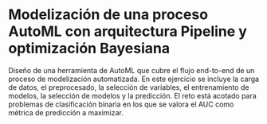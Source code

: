 # Modelización de una proceso AutoML con arquitectura Pipeline y optimización Bayesiana
Diseño de una herramienta de AutoML que cubre el flujo end-to-end de un proceso de modelización automatizada. En este ejercicio se incluye la carga de datos, el preprocesado, la selección de variables, el entrenamiento de modelos, la selección de modelos y la predicción. El reto está acotado para problemas de clasificación binaria en los que se valora el AUC como métrica de predicción a maximizar.

